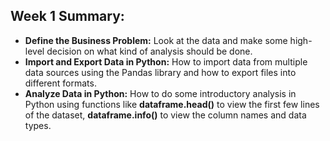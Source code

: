 ## Week 1 Summary:
* **Define the Business Problem:** Look at the data and make some high-level decision on what kind of analysis should be done.
* **Import and Export Data in Python:** How to import data from multiple data sources using the Pandas library and how to export files into different formats.
* **Analyze Data in Python:** How to do some introductory analysis in Python using functions like **dataframe.head()** to view the first few lines of the dataset, **dataframe.info()** to view the column names and data types.